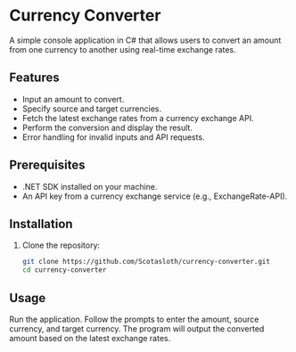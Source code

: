 # Currency Converter

A simple console application in C# that allows users to convert an amount from one currency to another using real-time exchange rates.

## Features

- Input an amount to convert.
- Specify source and target currencies.
- Fetch the latest exchange rates from a currency exchange API.
- Perform the conversion and display the result.
- Error handling for invalid inputs and API requests.

## Prerequisites

- .NET SDK installed on your machine.
- An API key from a currency exchange service (e.g., ExchangeRate-API).

## Installation

1. Clone the repository:
   ```bash
   git clone https://github.com/Scotasloth/currency-converter.git
   cd currency-converter

## Usage
Run the application.
Follow the prompts to enter the amount, source currency, and target currency.
The program will output the converted amount based on the latest exchange rates.